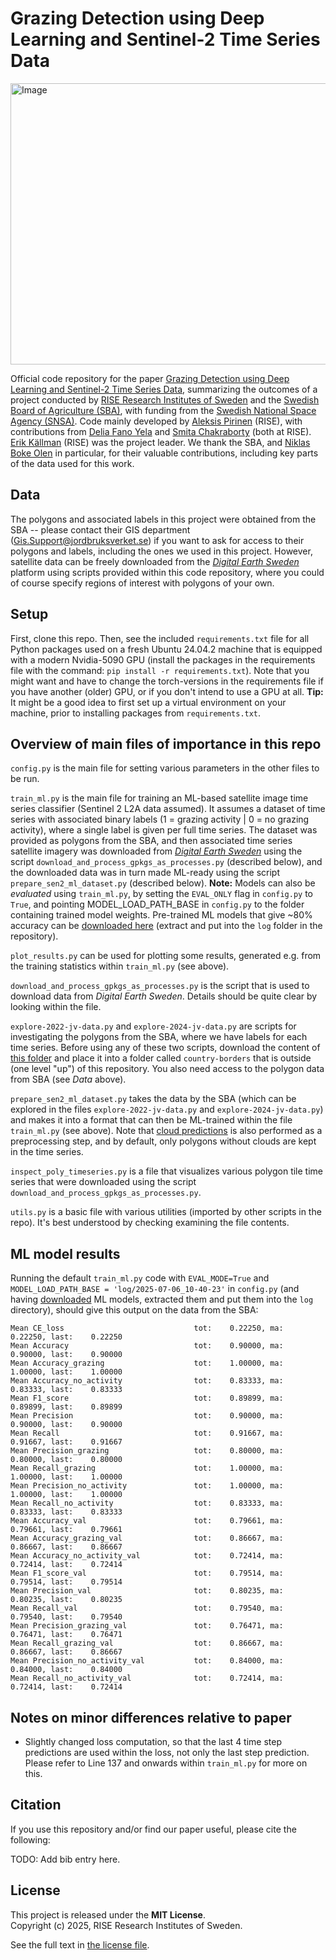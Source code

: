 # Grazing Detection using Deep Learning and Sentinel-2 Time Series Data
<img width="1806" height="450" alt="Image" src="https://github.com/user-attachments/assets/9f05be15-dbbb-4546-b997-5a8e339221f6" />

Official code repository for the paper [Grazing Detection using Deep Learning and Sentinel-2 Time Series Data](https://arxiv.org/abs/2510.14493), summarizing the outcomes of a project conducted by [RISE Research Institutes of Sweden](https://www.ri.se/en) and the [Swedish Board of Agriculture (SBA)](https://jordbruksverket.se/languages/english/swedish-board-of-agriculture), with funding from the [Swedish National Space Agency (SNSA)](https://www.rymdstyrelsen.se/en/). Code mainly developed by [Aleksis Pirinen](https://aleksispi.github.io/) (RISE), with contributions from [Delia Fano Yela](https://delialia.github.io/) and [Smita Chakraborty](https://www.ri.se/en/person/smita-chakraborty) (both at RISE). [Erik Källman](https://www.ri.se/en/person/erik-kallman) (RISE) was the project leader. We thank the SBA, and [Niklas Boke Olen](https://scholar.google.com/citations?user=aUvgSgoAAAAJ&hl=en) in particular, for their valuable contributions, including key parts of the data used for this work.

## Data
The polygons and associated labels in this project were obtained from the SBA -- please contact their GIS department (Gis.Support@jordbruksverket.se) if you want to ask for access to their polygons and labels, including the ones we used in this project. However, satellite data can be freely downloaded from the [_Digital Earth Sweden_](https://digitalearth.se/) platform using scripts provided within this code repository, where you could of course specify regions of interest with polygons of your own.

## Setup
First, clone this repo. Then, see the included `requirements.txt` file for all Python packages used on a fresh Ubuntu 24.04.2 machine that is equipped with a modern Nvidia-5090 GPU (install the packages in the requirements file with the command: `pip install -r requirements.txt`). Note that you might want and have to change the torch-versions in the requirements file if you have another (older) GPU, or if you don't intend to use a GPU at all. **Tip:** It might be a good idea to first set up a virtual environment on your machine, prior to installing packages from `requirements.txt`.

## Overview of main files of importance in this repo

`config.py` is the main file for setting various parameters in the other files to be run.

`train_ml.py` is the main file for training an ML-based satellite image time series classifier (Sentinel 2 L2A data assumed). It assumes a dataset of time series with associated binary labels (1 = grazing activity | 0 = no grazing activity), where a single label is given per full time series. The dataset was provided as polygons from the SBA, and then associated time series satellite imagery was downloaded from [_Digital Earth Sweden_](https://digitalearth.se/) using the script `download_and_process_gpkgs_as_processes.py` (described below), and the downloaded data was in turn made ML-ready using the script `prepare_sen2_ml_dataset.py` (described below). **Note:** Models can also be _evaluated_ using `train_ml.py`, by setting the `EVAL_ONLY` flag in `config.py` to `True`, and pointing MODEL_LOAD_PATH_BASE in `config.py` to the folder containing trained model weights. Pre-trained ML models that give ~80\% accuracy can be [downloaded here](https://drive.google.com/file/d/1AG__4BXAM8y4iK9E3AFw36V8EfpTkhyo/view?usp=sharing) (extract and put into the `log` folder in the repository).

`plot_results.py` can be used for plotting some results, generated e.g. from the training statistics within `train_ml.py` (see above).

`download_and_process_gpkgs_as_processes.py` is the script that is used to download data from _Digital Earth Sweden_. Details should be quite clear by looking within the file.

`explore-2022-jv-data.py` and `explore-2024-jv-data.py` are scripts for investigating the polygons from the SBA, where we have labels for each time series. Before using any of these two scripts, download the content of [this folder](https://drive.google.com/drive/folders/11OCkuh46NwOr_mHgnVNhWOLiT8A1oFtg?usp=sharing) and place it into a folder called `country-borders` that is outside (one level "up") of this repository. You also need access to the polygon data from SBA (see _Data_ above).

`prepare_sen2_ml_dataset.py` takes the data by the SBA (which can be explored in the files `explore-2022-jv-data.py` and `explore-2024-jv-data.py`) and makes it into a format that can then be ML-trained within the file `train_ml.py` (see above). Note that [cloud predictions](https://github.com/aleksispi/ml-cloud-opt-thick) is also performed as a preprocessing step, and by default, only polygons without clouds are kept in the time series.

`inspect_poly_timeseries.py` is a file that visualizes various polygon tile time series that were downloaded using the script `download_and_process_gpkgs_as_processes.py`.

`utils.py` is a basic file with various utilities (imported by other scripts in the repo). It's best understood by checking examining the file contents.

## ML model results
Running the default `train_ml.py` code with `EVAL_MODE=True` and `MODEL_LOAD_PATH_BASE = 'log/2025-07-06_10-40-23'` in `config.py` (and having [downloaded](https://drive.google.com/file/d/1AG__4BXAM8y4iK9E3AFw36V8EfpTkhyo/view?usp=sharing) ML models, extracted them and put them into the `log` directory), should give this output on the data from the SBA:
```
Mean CE_loss                             tot:    0.22250, ma:    0.22250, last:    0.22250
Mean Accuracy                            tot:    0.90000, ma:    0.90000, last:    0.90000
Mean Accuracy_grazing                    tot:    1.00000, ma:    1.00000, last:    1.00000
Mean Accuracy_no_activity                tot:    0.83333, ma:    0.83333, last:    0.83333
Mean F1_score                            tot:    0.89899, ma:    0.89899, last:    0.89899
Mean Precision                           tot:    0.90000, ma:    0.90000, last:    0.90000
Mean Recall                              tot:    0.91667, ma:    0.91667, last:    0.91667
Mean Precision_grazing                   tot:    0.80000, ma:    0.80000, last:    0.80000
Mean Recall_grazing                      tot:    1.00000, ma:    1.00000, last:    1.00000
Mean Precision_no_activity               tot:    1.00000, ma:    1.00000, last:    1.00000
Mean Recall_no_activity                  tot:    0.83333, ma:    0.83333, last:    0.83333
Mean Accuracy_val                        tot:    0.79661, ma:    0.79661, last:    0.79661
Mean Accuracy_grazing_val                tot:    0.86667, ma:    0.86667, last:    0.86667
Mean Accuracy_no_activity_val            tot:    0.72414, ma:    0.72414, last:    0.72414
Mean F1_score_val                        tot:    0.79514, ma:    0.79514, last:    0.79514
Mean Precision_val                       tot:    0.80235, ma:    0.80235, last:    0.80235
Mean Recall_val                          tot:    0.79540, ma:    0.79540, last:    0.79540
Mean Precision_grazing_val               tot:    0.76471, ma:    0.76471, last:    0.76471
Mean Recall_grazing_val                  tot:    0.86667, ma:    0.86667, last:    0.86667
Mean Precision_no_activity_val           tot:    0.84000, ma:    0.84000, last:    0.84000
Mean Recall_no_activity_val              tot:    0.72414, ma:    0.72414, last:    0.72414

```

## Notes on minor differences relative to paper
<!--Since delivering the [technical report](https://drive.google.com/file/d/1rtJascI-Jae9VVzqEsALWPQEP05QnqbQ/view?usp=sharing) of this project, there have been two minor changes done in the code:-->
<!--* Skip using _adjacent time step shifting_ data augmentation (see Sec. 3.2.1 in the report). This data augmentation technique did in the end not improve results (as is also apparent in Table 2 in the report), so we don't use it anymore, and nor is it possible to turn it on within `config.py`.-->
* Slightly changed loss computation, so that the last 4 time step predictions are used within the loss, not only the last step prediction. Please refer to Line 137 and onwards within `train_ml.py` for more on this.

## Citation
If you use this repository and/or find our paper useful, please cite the following:

TODO: Add bib entry here.

## License
This project is released under the **MIT License**.  
Copyright (c) 2025, RISE Research Institutes of Sweden.

See the full text in [the license file](https://github.com/aleksispi/pib-ml-grazing/blob/main/license.md).
